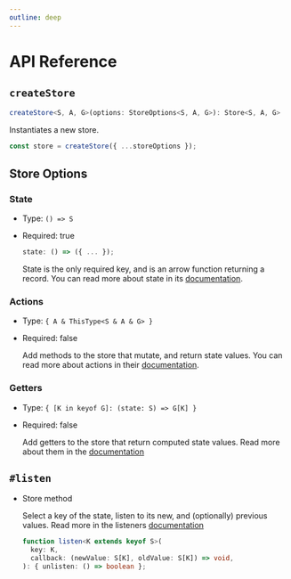 ```yaml
---
outline: deep
---
```

# API Reference

## `createStore`

```ts
createStore<S, A, G>(options: StoreOptions<S, A, G>): Store<S, A, G>
```

Instantiates a new store.

```ts
const store = createStore({ ...storeOptions });
```

## Store Options

### State

- Type: `() => S`
- Required: true

  ```ts
  state: () => ({ ... });
  ```

  State is the only required key, and is an arrow function returning a record. You can read more about state in its [documentation](/state).

### Actions

- Type: `{ A & ThisType<S & A & G> }`
- Required: false

  Add methods to the store that mutate, and return state values. You can read more about actions in their [documentation](/actions).

### Getters

- Type: `{ [K in keyof G]: (state: S) => G[K] }`
- Required: false

  Add getters to the store that return computed state values. Read more about them in the [documentation](/getters)

## `#listen`

- Store method

  Select a key of the state, listen to its new, and (optionally) previous values. Read more in the listeners [documentation](/listeners)

  ```ts
  function listen<K extends keyof S>(
    key: K,
    callback: (newValue: S[K], oldValue: S[K]) => void,
  ): { unlisten: () => boolean };
  ```